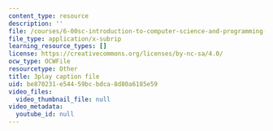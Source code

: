 ```yaml
---
content_type: resource
description: ''
file: /courses/6-00sc-introduction-to-computer-science-and-programming-spring-2011/be870231e54459bcbdca8d80a6185e59_aqd0sR5rygk.vtt
file_type: application/x-subrip
learning_resource_types: []
license: https://creativecommons.org/licenses/by-nc-sa/4.0/
ocw_type: OCWFile
resourcetype: Other
title: 3play caption file
uid: be870231-e544-59bc-bdca-8d80a6185e59
video_files:
  video_thumbnail_file: null
video_metadata:
  youtube_id: null
---
```

